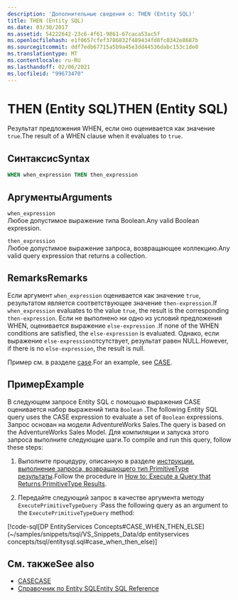 ```yaml
---
description: 'Дополнительные сведения о: THEN (Entity SQL)'
title: THEN (Entity SQL)
ms.date: 03/30/2017
ms.assetid: 54222642-23c6-4f61-9861-67caca53ac5f
ms.openlocfilehash: e1f0657cfef3786832f489434fd8fc0342e8687b
ms.sourcegitcommit: ddf7edb67715a5b9a45e3dd44536dabc153c1de0
ms.translationtype: MT
ms.contentlocale: ru-RU
ms.lasthandoff: 02/06/2021
ms.locfileid: "99673470"
---
```

# <a name="then-entity-sql"></a><span data-ttu-id="2980f-103">THEN (Entity SQL)</span><span class="sxs-lookup"><span data-stu-id="2980f-103">THEN (Entity SQL)</span></span>

<span data-ttu-id="2980f-104">Результат предложения WHEN, если оно оценивается как значение `true`.</span><span class="sxs-lookup"><span data-stu-id="2980f-104">The result of a WHEN clause when it evaluates to `true`.</span></span>  
  
## <a name="syntax"></a><span data-ttu-id="2980f-105">Синтаксис</span><span class="sxs-lookup"><span data-stu-id="2980f-105">Syntax</span></span>  
  
```sql  
WHEN when_expression THEN then_expression  
```  
  
## <a name="arguments"></a><span data-ttu-id="2980f-106">Аргументы</span><span class="sxs-lookup"><span data-stu-id="2980f-106">Arguments</span></span>  

 `when_expression`  
 <span data-ttu-id="2980f-107">Любое допустимое выражение типа Boolean.</span><span class="sxs-lookup"><span data-stu-id="2980f-107">Any valid Boolean expression.</span></span>  
  
 `then_expression`  
 <span data-ttu-id="2980f-108">Любое допустимое выражение запроса, возвращающее коллекцию.</span><span class="sxs-lookup"><span data-stu-id="2980f-108">Any valid query expression that returns a collection.</span></span>  
  
## <a name="remarks"></a><span data-ttu-id="2980f-109">Remarks</span><span class="sxs-lookup"><span data-stu-id="2980f-109">Remarks</span></span>  

 <span data-ttu-id="2980f-110">Если аргумент `when_expression` оценивается как значение `true`, результатом является соответствующее значение `then-expression`.</span><span class="sxs-lookup"><span data-stu-id="2980f-110">If `when_expression` evaluates to the value `true`, the result is the corresponding `then-expression`.</span></span> <span data-ttu-id="2980f-111">Если не выполнено ни одно из условий предложения WHEN, оценивается выражение `else-expression` .</span><span class="sxs-lookup"><span data-stu-id="2980f-111">If none of the WHEN conditions are satisfied, the `else-expression` is evaluated.</span></span> <span data-ttu-id="2980f-112">Однако, если выражение `else-expression`отсутствует, результат равен NULL.</span><span class="sxs-lookup"><span data-stu-id="2980f-112">However, if there is no `else-expression`, the result is null.</span></span>  
  
 <span data-ttu-id="2980f-113">Пример см. в разделе [case](case-entity-sql.md).</span><span class="sxs-lookup"><span data-stu-id="2980f-113">For an example, see [CASE](case-entity-sql.md).</span></span>  
  
## <a name="example"></a><span data-ttu-id="2980f-114">Пример</span><span class="sxs-lookup"><span data-stu-id="2980f-114">Example</span></span>  

 <span data-ttu-id="2980f-115">В следующем запросе Entity SQL с помощью выражения CASE оценивается набор выражений типа `Boolean` .</span><span class="sxs-lookup"><span data-stu-id="2980f-115">The following Entity SQL query uses the CASE expression to evaluate a set of `Boolean` expressions.</span></span> <span data-ttu-id="2980f-116">Запрос основан на модели AdventureWorks Sales.</span><span class="sxs-lookup"><span data-stu-id="2980f-116">The query is based on the AdventureWorks Sales Model.</span></span> <span data-ttu-id="2980f-117">Для компиляции и запуска этого запроса выполните следующие шаги.</span><span class="sxs-lookup"><span data-stu-id="2980f-117">To compile and run this query, follow these steps:</span></span>  
  
1. <span data-ttu-id="2980f-118">Выполните процедуру, описанную в разделе [инструкции. выполнение запроса, возвращающего тип PrimitiveType результаты](../how-to-execute-a-query-that-returns-primitivetype-results.md).</span><span class="sxs-lookup"><span data-stu-id="2980f-118">Follow the procedure in [How to: Execute a Query that Returns PrimitiveType Results](../how-to-execute-a-query-that-returns-primitivetype-results.md).</span></span>  
  
2. <span data-ttu-id="2980f-119">Передайте следующий запрос в качестве аргумента методу `ExecutePrimitiveTypeQuery` :</span><span class="sxs-lookup"><span data-stu-id="2980f-119">Pass the following query as an argument to the `ExecutePrimitiveTypeQuery` method:</span></span>  
  
 [!code-sql[DP EntityServices Concepts#CASE_WHEN_THEN_ELSE](~/samples/snippets/tsql/VS_Snippets_Data/dp entityservices concepts/tsql/entitysql.sql#case_when_then_else)]  
  
## <a name="see-also"></a><span data-ttu-id="2980f-120">См. также</span><span class="sxs-lookup"><span data-stu-id="2980f-120">See also</span></span>

- [<span data-ttu-id="2980f-121">CASE</span><span class="sxs-lookup"><span data-stu-id="2980f-121">CASE</span></span>](case-entity-sql.md)
- [<span data-ttu-id="2980f-122">Справочник по Entity SQL</span><span class="sxs-lookup"><span data-stu-id="2980f-122">Entity SQL Reference</span></span>](entity-sql-reference.md)
